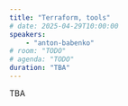 ```yaml
---
title: "Terraform, tools"
# date: 2025-04-29T10:00:00
speakers:
    - "anton-babenko"
# room: "TODO"
# agenda: "TODO"
duration: "TBA"
---
```


TBA
